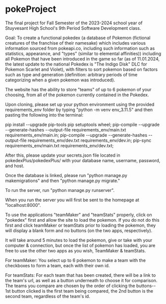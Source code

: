 # pokeProject
The final project for Fall Semester of the 2023-2024 school year of Stuyvesant High School's 9th Period Software Development class.

Goal: To create a functional pokedex (a database of Pokemon (fictional creatures of the franchise of their namesake) which includes various information sourced from pokeapi.co, including such information such as statistics, appearance, and "types" (similar to elemental affinities)) including all Pokemon that have been introduced in the game so far (as of 11.01.2024, the latest update to the national Pokedex is "The Indigo Disk" DLC for Pokemon Scarlet and Violet), with filters to sort pokemon based on factors such as type and generation (definition: arbitrary periods of time categorizing when a given pokemon was introduced). 

The website has the ability to store "teams" of up to 6 pokemon of your choosing, from all of the pokemon currently contained in the Pokedex. 

Upon cloning, please set up your python environment using the provided requirements_env folder by typing "python -m venv env_3.11.5" and then pasting the following into the terminal:

pip install --upgrade pip-tools pip setuptools wheel;
pip-compile --upgrade --generate-hashes --output-file requirements_env/main.txt requirements_env/main.in;
pip-compile --upgrade --generate-hashes --output-file requirements_env/dev.txt requirements_env/dev.in;
pip-sync requirements_env/main.txt requirements_env/dev.txt;

After this, please update your secrets.json file located in pokedexPlus/pokedexPlus/ with your database name, username, password, and host.

Once the database is linked, please run "python manage.py makemigrations" and then "python manage.py migrate."

To run the server, run "python manage.py runserver".

When you run the server you will first be sent to the homepage at "localhost:8000".

To use the applications "teamMaker" and "teamStats" properly, click on "pokedex" first and allow the site to load the pokemon. 
If you do not do this first and click teamMaker or teamStats prior to loading the pokemon, they will display a blank form and no buttons (on the two apps, respectively).

It will take around 5 minutes to load the pokemon, give or take with your computer & connection, but once the list of pokemon has loaded, you are free to use the other two apps as you wish, TeamMaker & teamStats.

For teamMaker:
You select up to 6 pokemon to make a team with the checkboxes to form a team, each with their own id.

For teamStats:
For each team that has been created, there will be a link to the team's url, as well as a button underneath to choose it for comparison. The teams you compare are chosen by the order of clicking the buttons-- 1st button clicked is the first team being compared, the 2nd button is the second team, regardless of the team's id. 

